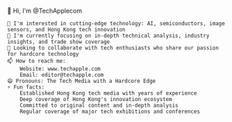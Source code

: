 👋 Hi, I'm @TechApplecom

    👀 I'm interested in cutting-edge technology: AI, semiconductors, image sensors, and Hong Kong tech innovation
    🌱 I'm currently focusing on in-depth technical analysis, industry insights, and trade show coverage
    💞️ Looking to collaborate with tech enthusiasts who share our passion for hardcore technology
    📫 How to reach me:
        Website: www.techapple.com
        Email: editor@techapple.com
    😄 Pronouns: The Tech Media with a Hardcore Edge
    ⚡ Fun facts:
        Established Hong Kong tech media with years of experience
        Deep coverage of Hong Kong's innovation ecosystem
        Committed to original content and in-depth analysis
        Regular coverage of major tech exhibitions and conferences

<!---

TechApplecom/TechApplecom is a ✨ special ✨ repository because its `README.md` (this file) appears on your GitHub profile.

You can click the Preview link to take a look at your changes.

--->
